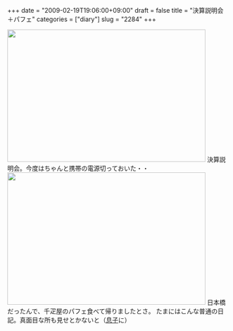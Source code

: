 +++
date = "2009-02-19T19:06:00+09:00"
draft = false
title = "決算説明会＋パフェ"
categories = ["diary"]
slug = "2284"
+++

<img src="http://ieiriblog.img.jugem.jp/20090219_531951.jpg" width="450" height="300" alt="" class="pict" />
決算説明会。今度はちゃんと携帯の電源切っておいた・・
<img src="http://ieiriblog.img.jugem.jp/20090219_531952.jpg" width="450" height="300" alt="" class="pict" />
日本橋だったんで、千疋屋のパフェ食べて帰りましたとさ。
たまにはこんな普通の日記。真面目な所も見せとかないと（<a href="http://100manbai.jugem.jp/" target="_blank">息子</a>に）
